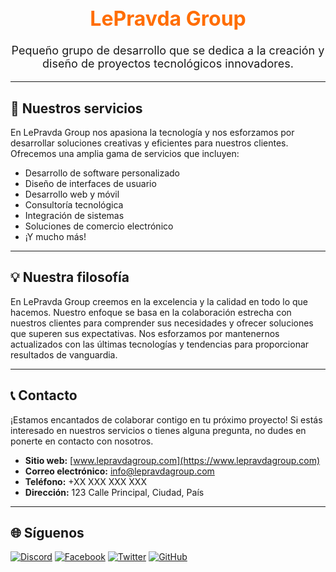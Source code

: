<div align="center">
  <h1 style="font-size: 32px; font-weight: bold; color: #FF6D00;">LePravda Group</h1>
  <p style="font-size: 18px;">Pequeño grupo de desarrollo que se dedica a la creación y diseño de proyectos tecnológicos innovadores.</p>
</div>

---

## 🚀 Nuestros servicios

En LePravda Group nos apasiona la tecnología y nos esforzamos por desarrollar soluciones creativas y eficientes para nuestros clientes. Ofrecemos una amplia gama de servicios que incluyen:

- Desarrollo de software personalizado
- Diseño de interfaces de usuario
- Desarrollo web y móvil
- Consultoría tecnológica
- Integración de sistemas
- Soluciones de comercio electrónico
- ¡Y mucho más!

---

## 💡 Nuestra filosofía

En LePravda Group creemos en la excelencia y la calidad en todo lo que hacemos. Nuestro enfoque se basa en la colaboración estrecha con nuestros clientes para comprender sus necesidades y ofrecer soluciones que superen sus expectativas. Nos esforzamos por mantenernos actualizados con las últimas tecnologías y tendencias para proporcionar resultados de vanguardia.

---

## 📞 Contacto

¡Estamos encantados de colaborar contigo en tu próximo proyecto! Si estás interesado en nuestros servicios o tienes alguna pregunta, no dudes en ponerte en contacto con nosotros.

- **Sitio web:** [www.lepravdagroup.com](https://www.lepravdagroup.com)
- **Correo electrónico:** info@lepravdagroup.com
- **Teléfono:** +XX XXX XXX XXX
- **Dirección:** 123 Calle Principal, Ciudad, País

---

## 🌐 Síguenos

[![Discord](https://img.shields.io/discord/1234567890?color=7289DA&label=Discord&logo=discord&logoColor=ffffff&style=for-the-badge)](https://discord.gg/0kimAmMCeXGXuzNF)
[![Facebook](https://img.shields.io/badge/Facebook-%40lepravdagroup-1877F2?style=for-the-badge&logo=facebook&logoColor=ffffff)](https://www.facebook.com/lepravdagroup)
[![Twitter](https://img.shields.io/twitter/follow/lepravdagroup?style=for-the-badge&logo=twitter&logoColor=ffffff&label=@lepravdagroup)](https://twitter.com/lepravdagroup)
[![GitHub](https://img.shields.io/badge/GitHub-lepravda--group-181717?style=for-the-badge&logo=github&logoColor=ffffff)](https://github.com/lepravda-group)
